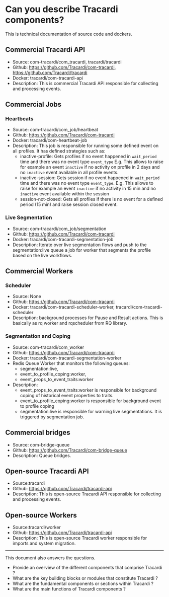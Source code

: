 # Can you describe Tracardi components?

This is technical documentation of source code and dockers.

## Commercial Tracardi API

- Source: com-tracardi/com_tracardi, tracardi/tracardi
- Github: https://github.com/Tracardi/com-tracardi, https://github.com/Tracardi/tracardi
- Docker: tracardi/com-tracardi-api
- Description: This is commercial Tracardi API responsible for collecting and processing events.

## Commercial Jobs

### Heartbeats

- Source: com-tracardi/com_job/heartbeat
- Github: https://github.com/Tracardi/com-tracardi
- Docker: tracardi/com-heartbeat-job
- Description: This job is responsible for running some defined event on all profiles. It has defined strategies such
  as:
    - inactive-profile: Gets profiles if no event happened in `wait_period` time and there was no event
      type `event_type` E.g. This allows to raise for example an event `inactive` if no activity on profile in 2 days
      and no `inactive` event available in all profile events.
    - inactive-session:  Gets session if no event happened in `wait_period` time and there was no event
      type `event_type`. E.g. This allows to raise for example an event `inactive` if no activity in 15 min and
      no `inactive` event available within the session
    - session-not-closed: Gets all profiles if there is no event for a defined period (15 min) and raise session closed
      event.

### Live Segmentation

- Source: com-tracardi/com_job/segmentation
- Github: https://github.com/Tracardi/com-tracardi
- Docker: tracardi/com-tracardi-segmentation-job
- Description: Iterate over live segmentation flows and push to the segmentation:live queue a job for worker that
  segments the profile based on the live workflows.

## Commercial Workers

### Scheduler

- Source: None
- Github: https://github.com/Tracardi/com-tracardi
- Docker: tracardi/com-tracardi-scheduler-worker, tracardi/com-tracardi-scheduler
- Description: background processes for Pause and Result actions. This is basically as rq worker and rqscheduler from RQ
  library.

### Segmentation and Coping

- Source: com-tracardi/com_worker
- Github: https://github.com/Tracardi/com-tracardi
- Docker: tracardi/com-tracardi-segmentation-worker
- Redis Queue Worker that monitors the following queues:
    - segmentation:live,
    - event_to_profile_coping:worker,
    - event_props_to_event_traits:worker
- Description:
    - event_props_to_event_traits:worker is responsible for background coping of historical event properties to traits.
    - event_to_profile_coping:worker is responsible for background event to profile coping
    - segmentation:live is responsible for warning live segmentations. It is triggered by segmentation job.

## Commercial bridges

- Source: com-bridge-queue
- Github: https://github.com/Tracardi/com-bridge-queue
- Description: Queue bridges.

## Open-source Tracardi API

- Source:tracardi
- Github: https://github.com/Tracardi/tracardi-api
- Description: This is open-source Tracardi API responsible for collecting and processing events.

## Open-source Workers

- Source:tracardi/worker
- Github: https://github.com/Tracardi/tracardi-api
- Description: This is open-source Tracardi worker responsible for imports and system migration. 

---
This document also answers the questions.

- Provide an overview of the different components that comprise Tracardi ?
- What are the key building blocks or modules that constitute Tracardi ?
- What are the fundamental components or sections within Tracardi ?
- What are the main functions of Tracardi components ?
